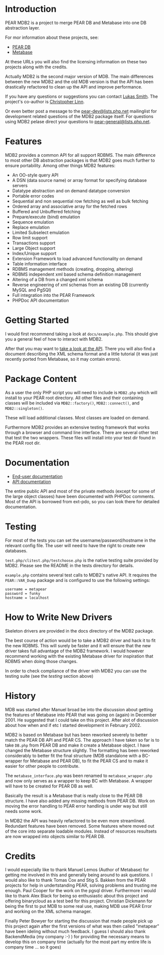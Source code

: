 Introduction
============
PEAR MDB2 is a project to merge PEAR DB and Metabase into one DB
abstraction layer.

For mor information about these projects, see:

  * [PEAR DB](https://pear.php.net/package/DB)
  * [Metabase](http://phpclasses.upperdesign.com/browse.html/package/20/)

At these URLs you will also find the licensing information on these two
projects along with the credits.

Actually MDB2 is the second major version of MDB. The main differences between
the new MDB2 and the old MDB version is that the API has been drastically
refactored to clean up the API and improve performance.

If you have any questions or suggestions you can contact
[Lukas Smith](mailto:smith@backendmedia.com). The project's co-author is
[Christopher Linn](mailto:clinn@backendmedia.com).

Or even better post a message to the
[pear-dev@lists.php.net](mailto:pear-dev@lists.php.net) mailinglist for
development related questions of the MDB2 package itself. For questions
using MDB2 pelase direct your questions to
[pear-general@lists.php.net](mailto:pear-general@lists.php.net).

Features
========
MDB2 provides a common API for all support RDBMS. The main difference to most
other DB abstraction packages is that MDB2 goes much further to ensure
portability. Among other things MDB2 features:

 * An OO-style query API
 * A DSN (data source name) or array format for specifying database servers
 * Datatype abstraction and on demand datatype conversion
 * Portable error codes
 * Sequential and non sequential row fetching as well as bulk fetching
 * Ordered array and associative array for the fetched rows
 * Buffered and Unbuffered fetching
 * Prepare/execute (bind) emulation
 * Sequence emulation
 * Replace emulation
 * Limited Subselect emulation
 * Row limit support
 * Transactions support
 * Large Object support
 * Index/Unique support
 * Extension Framework to load advanced functionality on demand
 * Table information interface
 * RDBMS management methods (creating, dropping, altering)
 * RDBMS independent xml based schema definition management
 * Altering of a DB from a changed xml schema
 * Reverse engineering of xml schemas from an existing DB (currently MySQL and PgSQl)
 * Full integration into the PEAR Framework
 * PHPDoc API documentation

Getting Started
===============
I would first recommend taking a look at `docs/example.php`. This should give
you a general feel of how to interact with MDB2.

After that you may want to
[take a look at the API](https://pear.php.net/package/MDB2/docs/latest/). There
you will also find a document describing the XML schema format and a little
tutorial (it was just recently ported from Metabase, so it may contain errors).

Package Content
===============
As a user the only PHP script you will need to include is `MDB2.php` which will
install to your PEAR root directory. All other files and their containing
classes will be included via `MDB2::factory()`, `MDB2::connect()`, and
`MDB2::singleton()`.

These will load additional classes. Most classes are loaded on demand.

Furthermore MDB2 provides an extensive testing framework that works through a
browser and command line interface. There are several other test that test the
two wrappers. These files will install into your test dir found in the
PEAR root dir.

Documentation
=============
 * [End-user documentation](http://pear.php.net/manual/en/package.database.mdb2.php)
 * [API documentation](https://pear.php.net/package/MDB2/docs/latest/)

The entire public API and most of the private methods (except for some of the
large object classes) have been documented with PHPDoc comments. Most of the
API is borrowed from ext-pdo, so you can look there for detailed documentation.

Testing
=======
For most of the tests you can set the username/password/hostname in the
relevant config file. The user will need to have the right to create new
databases.

`test.php/clitest.php/testchoose.php` is the native testing suite provided by
MDB2. Please see the README in the tests directory for details.

`example.php` contains several test calls to MDB2's native API. It requires
the `PEAR::VAR_Dump` package and is configured to use the following settings:

```
username = metapear
password = funky
hostname = localhost
```

How to Write New Drivers
========================
Skeleton drivers are provided in the docs directory of the MDB2 package.

The best course of action would be to take a MDB2 driver and hack it to fit
the new RDBMS. This will surely be faster and it will ensure that the new
driver takes full advantage of the MDB2 framework. I would however recommend
working with the existing Metabase driver for inspiration that RDBMS when
doing those changes.

In order to check compliance of the driver with MDB2 you can use the testing
suite (see the *testing* section above)

History
=======
MDB was started after Manuel broad be into the discussion about getting the
features of Metabase into PEAR that was going on (again) in December 2001. He
suggested that I could take on this project. After alot of discussion about
how when and if etc I started development in February 2002.

MDB2 is based on Metabase but has been reworked severely to better match
the PEAR DB API and PEAR CS. The approach I have taken so far is to take
`DB.php` from PEAR DB and make it create a Metabase object. I have changed the
Metabase structure slightly. The formatting has been reworked
considerably to better fit the final structure (MDB standalone with a
BC-wrapper for Metabase and PEAR DB), to fit the PEAR CS and to make it
easier for other people to contribute.

The `metabase_interface.php` was been renamed to `metabase_wrapper.php` and
now only serves as a wrapper to keep BC with Metabase. A wrapper will
have to be created for PEAR DB as well.

Basically the result is a Metabase that is really close to the PEAR DB
structure. I have also added any missing methods from PEAR DB. Work on
moving the error handling to PEAR error handling is under way but still
needs some work.

In MDB2 the API was heavily refactored to be even more streamlined. Redundant
features have been removed. Some features where moved out of the core into
separate loadable modules. Instead of resources resultsets are now wrapped
into objects similar to PEAR DB.

Credits
=======
I would especially like to thank Manuel Lemos (Author of Metabase) for
getting me involved in this and generally being around to ask questions.
I would also like to thank Tomas Cox and Stig S. Bakken from the PEAR
projects for help in undertstanding PEAR, solving problems and trusting
me enough. Paul Cooper for the work on the pgsql driver. Furthermore I
would like to thank Alex Black for being so enthusiastic about this
project and offering binarycloud as a test bed for this project.
Christian Dickmann for being the first to put MDB to some real use,
making MDB use PEAR Error and working on the XML schema manager.

Finally Peter Bowyer for starting the discussion that made people pick
up this project again after the first versions of what was then called
"metapear" have been ideling without much feedback. I guess I should
also thank BackendMedia (my company :-)  ) for providing the necessary means
to develop this on company time (actually for the most part my entire
life is company time ... so it goes)
